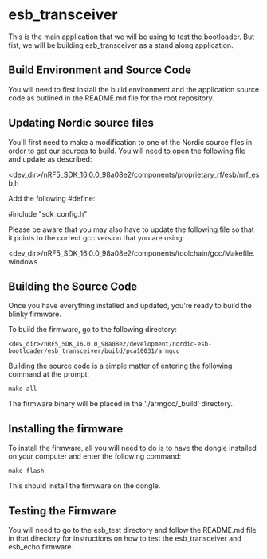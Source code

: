 esb_transceiver
===
This is the main application that we will be using to test the bootloader.  But fist, we will be building esb_transceiver as a stand along application.  

Build Environment and Source Code
---
You will need to first install the build environment and the application source code as outlined in the README.md file for the root repository.  

Updating Nordic source files
---
You'll first need to make a modification to one of the Nordic source files in order to get our sources to build. You will need to open the following file and update as described:

<dev_dir>/nRF5_SDK_16.0.0_98a08e2/components/proprietary_rf/esb/nrf_esb.h

Add the following #define:

#include "sdk_config.h"

Please be aware that you may also have to update the following file so that it points to the correct gcc version that you are using:

<dev_dir>/nRF5_SDK_16.0.0_98a08e2/components/toolchain/gcc/Makefile.windows


Building the Source Code
---
Once you have everything installed and updated, you're ready to build the blinky firmware.

To build the firmware, go to the following directory:
```
<dev_dir>/nRF5_SDK_16.0.0_98a08e2/development/nordic-esb-bootloader/esb_transceiver/build/pca10031/armgcc
```
Building the source code is a simple matter of entering the following command at the prompt:
```
make all
```
The firmware binary will be placed in the './armgcc/_build' directory.

Installing the firmware
---

To install the firmware, all you will need to do is to have the dongle installed on your computer and enter the following command:
```
make flash
```
This should install the firmware on the dongle.  

Testing the Firmware
---
You will need to go to the esb_test directory and follow the README.md file in that directory for instructions on how to test the esb_transceiver and esb_echo firmware.
